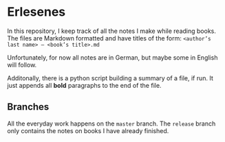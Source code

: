 # Erlesenes

In this repository, I keep track of all the notes I make while reading
books. The files are Markdown formatted and have titles of the form:
	`<author’s last name> – <book’s title>.md`

Unfortunately, for now all notes are in German, but maybe some in English
will follow.

Additonally, there is a python script building a summary of a file,
if run. It just appends all __bold__ paragraphs to the end of the file.

## Branches

All the everyday work happens on the `master` branch. The `release` branch only contains the notes on books I have already finished.